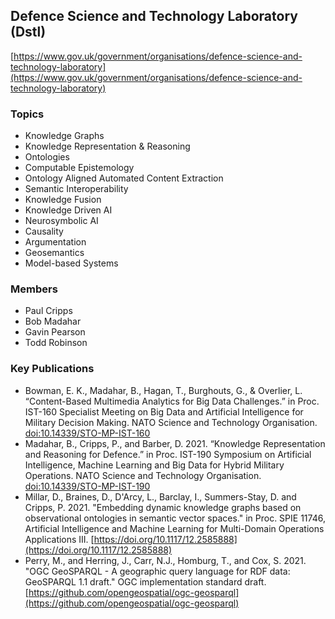 ## Defence Science and Technology Laboratory (Dstl)
[https://www.gov.uk/government/organisations/defence-science-and-technology-laboratory](https://www.gov.uk/government/organisations/defence-science-and-technology-laboratory)

### Topics

- Knowledge Graphs
- Knowledge Representation & Reasoning
- Ontologies
- Computable Epistemology
- Ontology Aligned Automated Content Extraction
- Semantic Interoperability
- Knowledge Fusion
- Knowledge Driven AI
- Neurosymbolic AI
- Causality
- Argumentation
- Geosemantics
- Model-based Systems

### Members

- Paul Cripps
- Bob Madahar
- Gavin Pearson
- Todd Robinson

### Key Publications

- Bowman, E. K., Madahar, B., Hagan, T., Burghouts, G., & Overlier, L. “Content-Based Multimedia Analytics for Big Data Challenges.” in Proc. IST-160 Specialist Meeting on Big Data and Artificial Intelligence for Military Decision Making. NATO Science and Technology Organisation. [doi:10.14339/STO-MP-IST-160](https://www.sto.nato.int/publications/STO%20Meeting%20Proceedings/STO-MP-IST-160/MP-IST-160-S1-2.pdf)
- Madahar, B., Cripps, P., and Barber, D. 2021. “Knowledge Representation and Reasoning for Defence.” in Proc. IST-190 Symposium on Artificial Intelligence, Machine Learning and Big Data for Hybrid Military Operations. NATO Science and Technology Organisation. [doi:10.14339/STO-MP-IST-190](https://www.sto.nato.int/publications/STO%20Meeting%20Proceedings/STO-MP-IST-190/MP-IST-190-04.pdf)
- Millar, D., Braines, D., D'Arcy, L., Barclay, I., Summers-Stay, D. and Cripps, P. 2021. "Embedding dynamic knowledge graphs based on observational ontologies in semantic vector spaces." in Proc. SPIE 11746, Artificial Intelligence and Machine Learning for Multi-Domain Operations Applications III. [https://doi.org/10.1117/12.2585888](https://doi.org/10.1117/12.2585888)
- Perry, M., and Herring, J., Carr, N.J., Homburg, T., and Cox, S. 2021. "OGC GeoSPARQL - A geographic query language for RDF data: GeoSPARQL 1.1 draft." OGC implementation standard draft. [https://github.com/opengeospatial/ogc-geosparql](https://github.com/opengeospatial/ogc-geosparql)
